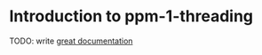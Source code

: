 # Introduction to ppm-1-threading

TODO: write [great documentation](http://jacobian.org/writing/what-to-write/)

